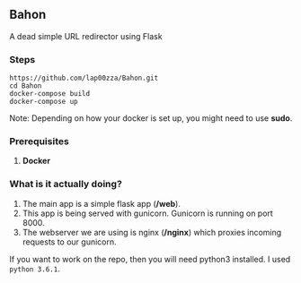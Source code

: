 ## Bahon
A dead simple URL redirector using Flask

### Steps
```shell
https://github.com/lap00zza/Bahon.git
cd Bahon
docker-compose build
docker-compose up
```
Note: Depending on how your docker is set up, you might need to use **sudo**.

### Prerequisites
1. **Docker**

### What is it actually doing?
1. The main app is a simple flask app (**/web**).
2. This app is being served with gunicorn. Gunicorn is running on port 8000.
3. The webserver we are using is nginx (**/nginx**) which proxies incoming requests to our gunicorn.

If you want to work on the repo, then you will need python3 installed. I used `python 3.6.1`.
